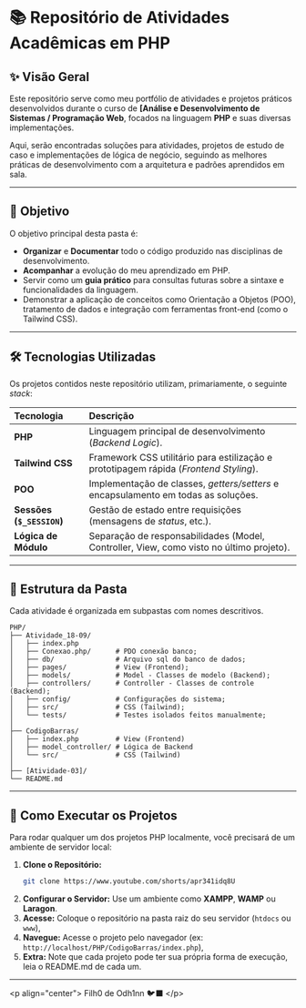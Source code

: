 # 📚 Repositório de Atividades Acadêmicas em PHP

## ✨ Visão Geral

Este repositório serve como meu portfólio de atividades e projetos práticos desenvolvidos durante o curso de **[Análise e Desenvolvimento de Sistemas / Programação Web**, focados na linguagem **PHP** e suas diversas implementações.

Aqui, serão encontradas soluções para atividades, projetos de estudo de caso e implementações de lógica de negócio, seguindo as melhores práticas de desenvolvimento com a arquitetura e padrões aprendidos em sala.

-----

## 🎯 Objetivo

O objetivo principal desta pasta é:

  * **Organizar** e **Documentar** todo o código produzido nas disciplinas de desenvolvimento.
  * **Acompanhar** a evolução do meu aprendizado em PHP.
  * Servir como um **guia prático** para consultas futuras sobre a sintaxe e funcionalidades da linguagem.
  * Demonstrar a aplicação de conceitos como Orientação a Objetos (POO), tratamento de dados e integração com ferramentas front-end (como o Tailwind CSS).

-----

## 🛠️ Tecnologias Utilizadas

Os projetos contidos neste repositório utilizam, primariamente, o seguinte *stack*:

| Tecnologia | Descrição |
| :--- | :--- |
| **PHP** | Linguagem principal de desenvolvimento (*Backend Logic*). |
| **Tailwind CSS** | Framework CSS utilitário para estilização e prototipagem rápida (*Frontend Styling*). |
| **POO** | Implementação de classes, *getters/setters* e encapsulamento em todas as soluções. |
| **Sessões (`$_SESSION`)** | Gestão de estado entre requisições (mensagens de *status*, etc.). |
| **Lógica de Módulo** | Separação de responsabilidades (Model, Controller, View, como visto no último projeto). |

-----

## 📁 Estrutura da Pasta

Cada atividade é organizada em subpastas com nomes descritivos.

```
PHP/
├── Atividade_18-09/
│   ├── index.php         
│   ├── Conexao.php/      # PDO conexão banco;
│   ├── db/               # Arquivo sql do banco de dados;
│   ├── pages/            # View (Frontend);
│   ├── models/           # Model - Classes de modelo (Backend);
│   ├── controllers/      # Controller - Classes de controle (Backend);
│   ├── config/           # Configurações do sistema;
│   ├── src/              # CSS (Tailwind);
│   └── tests/            # Testes isolados feitos manualmente;
│
├── CodigoBarras/
│   ├── index.php         # View (Frontend)
│   ├── model_controller/ # Lógica de Backend
│   └── src/              # CSS (Tailwind)
│
├── [Atividade-03]/
└── README.md
```

-----

## 🚀 Como Executar os Projetos

Para rodar qualquer um dos projetos PHP localmente, você precisará de um ambiente de servidor local:

1.  **Clone o Repositório:**
    ```bash
    git clone https://www.youtube.com/shorts/apr341idq8U
    ```
2.  **Configurar o Servidor:** Use um ambiente como **XAMPP**, **WAMP** ou **Laragon**.
3.  **Acesse:** Coloque o repositório na pasta raiz do seu servidor (`htdocs` ou `www`),
4.  **Navegue:** Acesse o projeto pelo navegador (ex: `http://localhost/PHP/CodigoBarras/index.php`),
5.  **Extra:** Note que cada projeto pode ter sua própria forma de execução, leia o README.md de cada um.

-----

\<p align="center"\>
Filh0 de Odh1nn 🐦‍⬛
\</p\>
